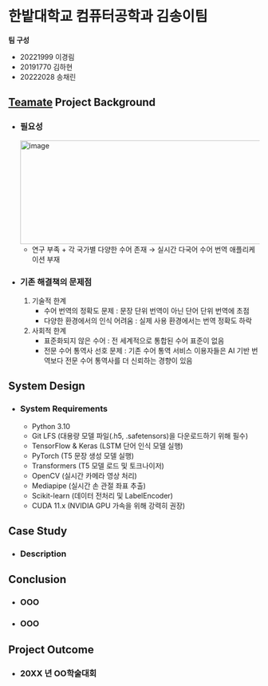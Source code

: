 # 한밭대학교 컴퓨터공학과 김송이팀

**팀 구성**
- 20221999 이경림 
- 20191770 김하현
- 20222028 송채린

## <u>Teamate</u> Project Background
- ### 필요성
  <img width="942" height="208" alt="image" src="https://github.com/user-attachments/assets/90a319a2-bc48-48f2-bdc4-924f92aef8e3" />

  - 연구 부족 + 각 국가별 다양한 수어 존재 → 실시간 다국어 수어 번역 애플리케이션 부재

- ### 기존 해결책의 문제점
  1. 기술적 한계
     - 수어 번역의 정확도 문제
         : 문장 단위 번역이 아닌 단어 단위 번역에 초점
     - 다양한 환경에서의 인식 어려움
         : 실제 사용 환경에서는 번역 정확도 하락
  2. 사회적 한계
     - 표준화되지 않은 수어
         : 전 세계적으로 통합된 수어 표준이 없음
     - 전문 수어 통역사 선호 문제
         : 기존 수어 통역 서비스 이용자들은 AI 기반 번역보다 전문 수어 통역사를 더 신뢰하는 경향이 있음
  
## System Design
  - ### System Requirements
    - Python 3.10
    - Git LFS (대용량 모델 파일(.h5, .safetensors)을 다운로드하기 위해 필수)
    - TensorFlow & Keras (LSTM 단어 인식 모델 실행)
    - PyTorch (T5 문장 생성 모델 실행)
    - Transformers (T5 모델 로드 및 토크나이저)
    - OpenCV (실시간 카메라 영상 처리)
    - Mediapipe (실시간 손 관절 좌표 추출)
    - Scikit-learn (데이터 전처리 및 LabelEncoder)
    - CUDA 11.x (NVIDIA GPU 가속을 위해 강력히 권장)
    
## Case Study
  - ### Description
  
  
## Conclusion
  - ### OOO
  - ### OOO
  
## Project Outcome
- ### 20XX 년 OO학술대회 
